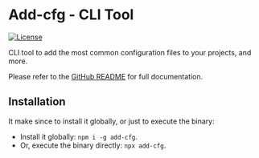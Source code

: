 <!-- README for NPM; the one for GitHub is in .github directory. -->
# Add-cfg - CLI Tool

[![License](https://img.shields.io/badge/license-MIT-blue.svg)](https://github.com/belachkar/add-cfg/blob/master/LICENSE)

CLI tool to add the most common configuration files to your projects, and more.

Please refer to the [GitHub README](https://github.com/belachkar/add-cfg#readme) for full documentation.

## Installation

It make since to install it globally, or just to execute the binary:

- Install it globally: `npm i -g add-cfg`.
- Or, execute the binary directly: `npx add-cfg`.
